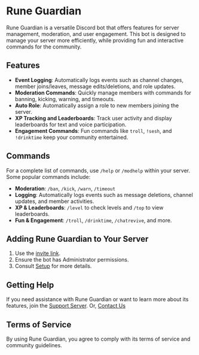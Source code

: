 # Rune Guardian

Rune Guardian is a versatile Discord bot that offers features for server management, moderation, and user engagement. This bot is designed to manage your server more efficiently, while providing fun and interactive commands for the community.

## Features
- **Event Logging**: Automatically logs events such as channel changes, member joins/leaves, message edits/deletions, and role updates.
- **Moderation Commands**: Quickly manage members with commands for banning, kicking, warning, and timeouts.
- **Auto Role**: Automatically assign a role to new members joining the server.
- **XP Tracking and Leaderboards**: Track user activity and display leaderboards for text and voice participation.
- **Engagement Commands**: Fun commands like `troll`, `!sesh`, and `!drinktime` keep your community entertained.

## Commands
For a complete list of commands, use `/help` or `/modhelp` within your server. Some popular commands include:
- **Moderation**: `/ban`, `/kick`, `/warn`, `/timeout`
- **Logging**: Automatically logs events such as message deletions, channel updates, and member activities.
- **XP & Leaderboards**: `/level` to check levels and `/top` to view leaderboards.
- **Fun & Engagement**: `/troll`, `/drinktime`, `/chatrevive`, and more.

## Adding Rune Guardian to Your Server
1. Use the [invite link](https://discord.com/oauth2/authorize?client_id=1285116010822893579).
2. Ensure the bot has Administrator permissions.
3. Consult [Setup](https://github.com/xanzinfl/Rune/blob/main/SETUP.md) for more details.

## Getting Help
If you need assistance with Rune Guardian or want to learn more about its features, join the [Support Server](https://discord.gg/422p3anb3T).
Or, [Contact Us](https://linktr.ee/Rune.gg)

## Terms of Service
By using Rune Guardian, you agree to comply with its terms of service and community guidelines.
